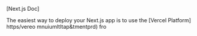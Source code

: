 
[Next.js Doc] 
  
The easiest way to deploy your Next.js app is to use the [Vercel Platform] https/vereo mnuiumltltap&tmentprd) fro
